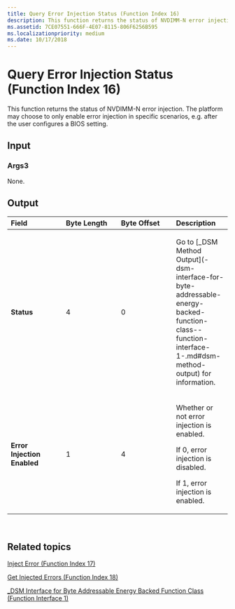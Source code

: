 ```yaml
---
title: Query Error Injection Status (Function Index 16)
description: This function returns the status of NVDIMM-N error injection.
ms.assetid: 7CE07551-666F-4E07-8115-806F6256B595
ms.localizationpriority: medium
ms.date: 10/17/2018
---
```


# Query Error Injection Status (Function Index 16)


This function returns the status of NVDIMM-N error injection. The platform may choose to only enable error injection in specific scenarios, e.g. after the user configures a BIOS setting.

## <span id="Input"></span><span id="input"></span><span id="INPUT"></span>Input


### <span id="Args3"></span><span id="args3"></span><span id="ARGS3"></span>Args3

None.

## <span id="Output"></span><span id="output"></span><span id="OUTPUT"></span>Output


<table>
<colgroup>
<col width="25%" />
<col width="25%" />
<col width="25%" />
<col width="25%" />
</colgroup>
<thead>
<tr class="header">
<th align="left">Field</th>
<th align="left">Byte Length</th>
<th align="left">Byte Offset</th>
<th align="left">Description</th>
</tr>
</thead>
<tbody>
<tr class="odd">
<td align="left"><strong>Status</strong></td>
<td align="left">4</td>
<td align="left">0</td>
<td align="left"><p>Go to [_DSM Method Output](-dsm-interface-for-byte-addressable-energy-backed-function-class--function-interface-1-.md#dsm-method-output) for information.</p></td>
</tr>
<tr class="even">
<td align="left"><strong>Error Injection Enabled</strong></td>
<td align="left">1</td>
<td align="left">4</td>
<td align="left"><p>Whether or not error injection is enabled.</p>
<p>If 0, error injection is disabled.</p>
<p>If 1, error injection is enabled.</p></td>
</tr>
</tbody>
</table>

 

## <span id="related_topics"></span>Related topics


[Inject Error (Function Index 17)](inject-error--function-index-17-.md)

[Get Injected Errors (Function Index 18)](get-injected-errors--function-index-18-.md)

[\_DSM Interface for Byte Addressable Energy Backed Function Class (Function Interface 1)](-dsm-interface-for-byte-addressable-energy-backed-function-class--function-interface-1-.md)

 

 






